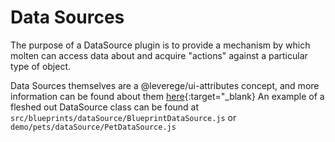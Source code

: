 # Data Sources
The purpose of a DataSource plugin is to provide a mechanism by which molten can access data about and acquire "actions" against a particular type of object.

Data Sources themselves are a @leverege/ui-attributes concept, and more information can be found about them [here](https://bitbucket.org/leverege/ui-attributes/src/development/src/dataSource/){:target="_blank}
An example of a fleshed out DataSource class can be found at `src/blueprints/dataSource/BlueprintDataSource.js` or `demo/pets/dataSource/PetDataSource.js`